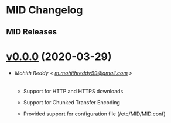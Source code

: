 # MID Changelog

## MID Releases

# [v0.0.0](https://github.com/m0hithreddy/MID/tree/v0.0.0) (2020-03-29)

* ###### Mohith Reddy < m.mohithreddy99@gmail.com >
  
  * Support for HTTP and HTTPS downloads
  
  * Support for Chunked Transfer Encoding

  * Provided support for configuration file (/etc/MID/MID.conf)